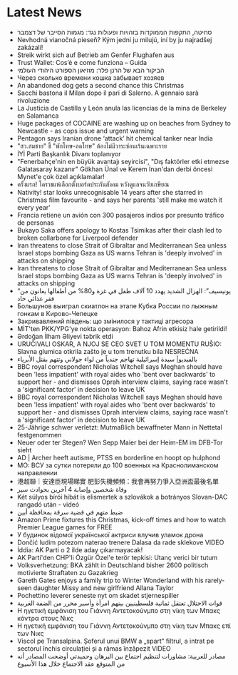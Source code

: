 # Latest News
-  סחיטה, התקפות הממוקדות בזהויות ופעולות נגד: מגמות הסייבר של דצמבר
-  Nevhodná vianočná pieseň? Kým jedni ju milujú, iní by ju najradšej zakázali!
-  Streik wirkt sich auf Betrieb am Genfer Flughafen aus
-  Trust Wallet: Cos’è e come funziona – Guida
-  הביקור הבא של הרנן פלר: מוזיאון הספורט היהודי העולמי
-  Через сколько времени кошка забывает хозяев
-  An abandoned dog gets a second chance this Christmas
-  Sacchi bastona il Milan dopo il pari di Salerno. A gennaio sarà rivoluzione
-  La Justicia de Castilla y León anula las licencias de la mina de Berkeley en Salamanca
-  Huge packages of COCAINE are washing up on beaches from Sydney to Newcastle - as cops issue and urgent warning
-  Pentagon says Iranian drone ‘attack’ hit chemical tanker near India
-  "สว.สมชาย" ชี้ "พักโทษ-ลดโทษ" ต้องไม่มีวาระซ่อนเร้นเฉพาะราย
-  İYİ Parti Başkanlık Divanı toplanıyor
-  "Fenerbahçe'nin en büyük avantajı seyircisi", "Dış faktörler etki etmezse Galatasaray kazanır" Gökhan Ünal ve Kerem İnan'dan derbi öncesi Mynet'e çok özel açıklamalar!
-  ครั้งแรก! โคราชแห่เลือกตั้งบอร์ดประกันสังคม หวังดูแลจนวัยเกษียณ
-  Nativity! star looks unrecognisable 14 years after she starred in Christmas film favourite - and says her parents 'still make me watch it every year'
-  Francia retiene un avión con 300 pasajeros indios por presunto tráfico de personas
-  Bukayo Saka offers apology to Kostas Tsimikas after their clash led to broken collarbone for Liverpool defender
-  Iran threatens to close Strait of Gibraltar and Mediterranean Sea unless Israel stops bombing Gaza as US warns Tehran is 'deeply involved' in attacks on shipping
-  Iran threatens to close Strait of Gibraltar and Mediterranean Sea unless Israel stops bombing Gaza as US warns Tehran is 'deeply involved' in attacks on shipping
-  “يونيسيف”: الهزال الشديد يهدد 10 آلاف طفل في غزة و80% من أطفالها يعانون من فقر غذائي حاد
-  Большунов выиграл скиатлон на этапе Кубка России по лыжным гонкам в Кирово-Чепецке
-  Закривавлений південь: що змінилося у тактиці агресора
-  MİT'ten PKK/YPG'ye nokta operasyon: Bahoz Afrin etkisiz hale getirildi!
-  Ərdoğan İlham Əliyevi təbrik etdi
-  URUČIVALI OSKAR, A NJOJ SE CEO SVET U TOM MOMENTU RUŠIO: Slavna glumica otkrila zašto je u tom trenutku bila NESREĆNA
-  بالفيديو| سيدة إسرائيلية تهاجم جندياً من لواء جولاني وتتهم بقتل الأبرياء
-  BBC royal correspondent Nicholas Witchell says Meghan should have been 'less impatient' with royal aides who 'bent over backwards' to support her - and dismisses Oprah interview claims, saying race wasn't a 'significant factor' in decision to leave UK
-  BBC royal correspondent Nicholas Witchell says Meghan should have been 'less impatient' with royal aides who 'bent over backwards' to support her - and dismisses Oprah interview claims, saying race wasn't a 'significant factor' in decision to leave UK
-  25-Jährige schwer verletzt: Mutmaßlich bewaffneter Mann in Nettetal festgenommen
-  Neuer oder ter Stegen? Wen Sepp Maier bei der Heim-EM im DFB-Tor sieht
-  AD | Archer heeft autisme, PTSS en borderline en hoopt op hulphond
-  МО: ВСУ за сутки потеряли до 100 военных на Краснолиманском направлении
-  港超聯｜安達臣現場睇實 肥彭失機頻頻：我會再努力爭入亞洲盃最後名單
-  وفاة شخصين وإصابة 4 آخرين بحوادث سير
-  Két súlyos bírói hibát is elismertek a szlovákok a botrányos Slovan-DAC rangadó után - videó
-  ضبط متهم في قضية سرقة بمحافظة أبين
-  Amazon Prime fixtures this Christmas, kick-off times and how to watch Premier League games for FREE
-  У будинок відомої української актриси влучив уламок дрона
-  Dončić ludim potezom naterao trenere Dalasa da rade sklekove VIDEO
-  İddia: AK Parti o 2 ilde aday çıkarmayacak!
-  AK Parti'den CHP'li Özgür Özel'e terör tepkisi: Utanç verici bir tutum
-  Volksverhetzung: BKA zählt in Deutschland bisher 2600 politisch motivierte Straftaten zu Gazakrieg
-  Gareth Gates enjoys a family trip to Winter Wonderland with his rarely-seen daughter Missy and new girlfriend Allana Taylor
-  Pochettino leverer seneste nyt om skadet stjernespiller
-  قوات الاحتلال تعتقل ثمانية فلسطينيين بينهم امرأة وأسير محرر من الضفة الغربية
-  H ηγετική εμφάνιση του Γιάννη Αντετοκούνμπο στη νίκη των Μπακς κόντρα στους Νικς
-  H ηγετική εμφάνιση του Γιάννη Αντετοκούνμπο στη νίκη των Μπακς επί των Νικς
-  Viscol pe Transalpina. Șoferul unui BMW a „spart“ filtrul, a intrat pe sectorul închis circulației și a rămas înzăpezit VIDEO
-  مصادر للعربية: مشاورات لتنظيم اجتماع بين البرهان وحميدتي أوضحت المصادر أنه من المتوقع عقد الاجتماع خلال هذا الأسبوع
